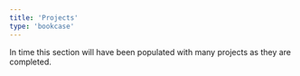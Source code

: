 ```yaml
---
title: 'Projects'
type: 'bookcase'
---
```


In time this section will have been populated with many projects as they are completed.
